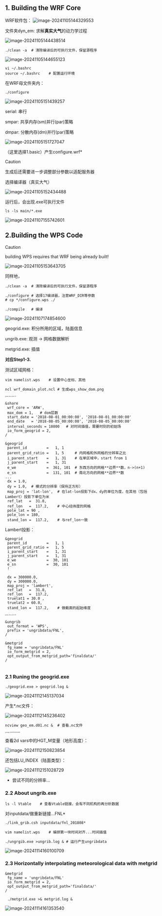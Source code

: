 ## 1. Building the WRF Core

WRF软件包：
![image-20241105144329553](.\attachment\image-20241105144329553.png)

文件夹dyn_em: 求解**真实大气**的动力学过程

![image-20241105144438514](./attachment/image-20241105144438514-1731422497355-1.png)

```shell
./clean -a  # 清除编译后的可执行文件，保留源程序
```

![image-20241105144655123](./attachment/image-20241105144655123.png)

```shell
vi ~/.bashrc
source ~/.bashrc	# 配置运行环境
```

在WRF母文件夹内：

```shell
./configure
```

![image-20241105151439257](./attachment/image-20241105151439257.png)

serial: 串行

smpar: 共享内存(sm)并行(par)策略

dmpar: 分散内存(dm)并行(par)策略

![image-20241105151727047](./attachment/image-20241105151727047.png)

（这里选择1.basic）产生configure.wrf*

> [!CAUTION]
>
> 生成后还需要进一步调整部分参数以适配服务器

选择编译器（真实大气）

![image-20241105152434488](./attachment/image-20241105152434488.png)

运行后，会出现.exe可执行文件

```shell
ls -ls main/*.exe
```

![image-20241107155742601](./attachment/image-20241107155742601.png)

## 2.Building the WPS Code

> [!CAUTION]
>
> building WPS requires that WRF being already built!

![image-20241105153643705](./attachment/image-20241105153643705.png)

同样地，

```shell
./clean -a  # 清除编译后的可执行文件，保留源程序

./configure	# 选择17编译器，注意WRF_DIR等参数
# cp */configure.wps ./

./compile	# 编译
```

![image-20241107174854600](./attachment/image-20241107174854600.png)

geogrid.exe: 积分所用的区域，陆面信息

ungrib.exe: 观测 -> 网格数据解析

metgrid.exe: 插值

**对应Step1-3.**

测试区域网格：
```shell
vim namelist.wps	# 设置中心坐标、其他

ncl wrf_domain_plot.ncl	# 生成wps_show_dom.png
```

<img src="./attachment/wps_show_dom [3].png" alt="wps_show_dom [3]" style="zoom:25%;" />

```shell
&share
 wrf_core = 'ARW',
 max_dom = 1,	# dom层数
 start_date = '2018-08-01_00:00:00', '2018-08-01_00:00:00'
 end_date   = '2018-08-05_00:00:00', '2018-08-05_00:00:00'
 interval_seconds = 10800	# 对时间插值，需要时刻的初始场
 io_form_geogrid = 2,
/

&geogrid
 parent_id         =   1, 1
 parent_grid_ratio =   1, 5		# 内网格和外网格的分辨率之比
 i_parent_start    =   1, 31	# 在单区域中，start from 1
 j_parent_start    =   1, 31
 e_we              =  361, 101	# 东西方向的网格**边界**数，n->(n+1)
 e_sn              =  131, 101	# 南北方向的网格**边界**数
...
 dx = 1.0,
 dy = 1.0,	# 模式的分辨率（保持正方形）
 map_proj = 'lat-lon',	# 在lat-lon投影下dx、dy的单位为度，在其他（包括Lambert）投影下单位为米
 ref_lat   =  31.8,
 ref_lon   =  117.2,	# 中心经纬度的网格
 pole_lat = 90 ,
 pole_lon = 180,
 stand_lon =  117.2,	# 与ref_lon一致

```

Lambert投影：

```shell
&geogrid
 parent_id         =   1, 1
 parent_grid_ratio =   1, 5
 i_parent_start    =   1, 31
 j_parent_start    =   1, 31
 e_we              =  30, 101
 e_sn              =  30, 101
 !

 dx = 300000.0,
 dy = 300000.0,
 map_proj = 'lambert',
 ref_lat   =  31.8,
 ref_lon   =  117.2,
 truelat1 = 30.0 ,
 truelat2 = 60.0,
 stand_lon =  117.2,	# 做截面的起始维度

```

<img src="./attachment/wps_show_dom [6].png" alt="wps_show_dom [6]" style="zoom:25%;" />

```shell
&ungrib
 out_format = 'WPS',
 prefix = 'ungribdata/FNL',
/

```

```shell
&metgrid
 fg_name = 'ungribdata/FNL'
 io_form_metgrid = 2,
 opt_output_from_metgrid_path='finaldata/'
/
       
```

### 2.1 Runing the geogrid.exe

```shell
./geogrid.exe > geogrid.log &
```

![image-20241112145137034](./attachment/image-20241112145137034.png)

产生*.nc文件：

![image-20241112145236402](./attachment/image-20241112145236402.png)

```shell
ncview geo_em.d01.nc &	# 查看.nc文件
```

<img src="./attachment/image-20241112150354282.png" alt="image-20241112150354282" style="zoom:25%;" />

查看2d vars中的HGT_M变量（地形高度）：

![image-20241112150823854](./attachment/image-20241112150823854.png)

还包括LU_INDEX（陆面类型）：

![image-20241112151028729](./attachment/image-20241112151028729.png)

* 尝试不同的分辨率...

### 2.2 About ungrib.exe

```shell
ls -l Vtable	# 查看Vtable链接，会有不同机构的再分析数据
```

对inputdata/做重新链接...FNL*

```shell
./link_grib.csh inputdata/fnl_201808*
```

```shell
vim namelist.wps	# 编排第一块时间对齐...时间插值

./ungrgib.exe >ungrib.log &	# 运行产生ungribdata
```

![image-20241114160100709](./attachment/image-20241114160100709.png)

### 2.3 Horizontally interpolating meteorological data with metgrid

```shell
&metgrid
 fg_name = 'ungribdata/FNL'
 io_form_metgrid = 2,
 opt_output_from_metgrid_path='finaldata/'
/

```

```shell
 ./metgrid.exe >& metgrid.log &
```

![image-20241114161353540](./attachment/image-20241114161353540.png)
